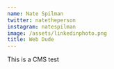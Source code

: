 ```yaml
---
name: Nate Spilman
twitter: natetheperson
instagram: natespilman
image: /assets/linkedinphoto.png
title: Web Dude
---
```

This is a CMS test